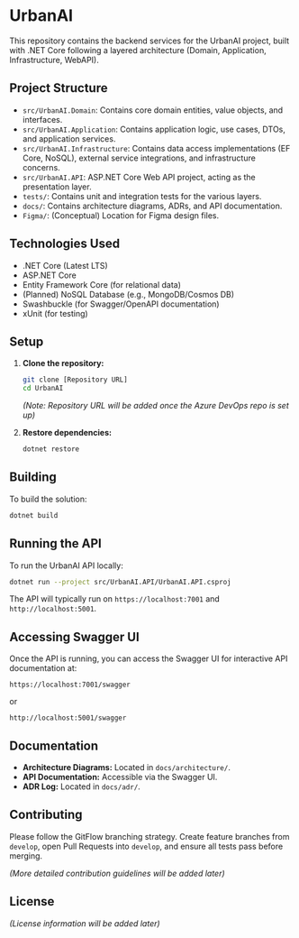 # UrbanAI

This repository contains the backend services for the UrbanAI project, built with .NET Core following a layered architecture (Domain, Application, Infrastructure, WebAPI).

## Project Structure

- `src/UrbanAI.Domain`: Contains core domain entities, value objects, and interfaces.
- `src/UrbanAI.Application`: Contains application logic, use cases, DTOs, and application services.
- `src/UrbanAI.Infrastructure`: Contains data access implementations (EF Core, NoSQL), external service integrations, and infrastructure concerns.
- `src/UrbanAI.API`: ASP.NET Core Web API project, acting as the presentation layer.
- `tests/`: Contains unit and integration tests for the various layers.
- `docs/`: Contains architecture diagrams, ADRs, and API documentation.
- `Figma/`: (Conceptual) Location for Figma design files.

## Technologies Used

- .NET Core (Latest LTS)
- ASP.NET Core
- Entity Framework Core (for relational data)
- (Planned) NoSQL Database (e.g., MongoDB/Cosmos DB)
- Swashbuckle (for Swagger/OpenAPI documentation)
- xUnit (for testing)

## Setup

1.  **Clone the repository:**
    ```bash
    git clone [Repository URL]
    cd UrbanAI
    ```
    *(Note: Repository URL will be added once the Azure DevOps repo is set up)*

2.  **Restore dependencies:**
    ```bash
    dotnet restore
    ```

## Building

To build the solution:

```bash
dotnet build
```

## Running the API

To run the UrbanAI API locally:

```bash
dotnet run --project src/UrbanAI.API/UrbanAI.API.csproj
```

The API will typically run on `https://localhost:7001` and `http://localhost:5001`.

## Accessing Swagger UI

Once the API is running, you can access the Swagger UI for interactive API documentation at:

```
https://localhost:7001/swagger
```
or
```
http://localhost:5001/swagger
```

## Documentation

- **Architecture Diagrams:** Located in `docs/architecture/`.
- **API Documentation:** Accessible via the Swagger UI.
- **ADR Log:** Located in `docs/adr/`.

## Contributing

Please follow the GitFlow branching strategy. Create feature branches from `develop`, open Pull Requests into `develop`, and ensure all tests pass before merging.

*(More detailed contribution guidelines will be added later)*

## License

*(License information will be added later)*
